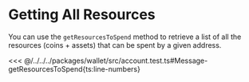 # Getting All Resources

You can use the `getResourcesToSpend` method to retrieve a list of all the resources (coins + assets) that can be spent by a given address.

<<< @/../../../packages/wallet/src/account.test.ts#Message-getResourcesToSpend{ts:line-numbers}
